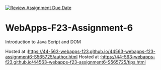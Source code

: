 [![Review Assignment Due Date](https://classroom.github.com/assets/deadline-readme-button-24ddc0f5d75046c5622901739e7c5dd533143b0c8e959d652212380cedb1ea36.svg)](https://classroom.github.com/a/b9NC0g7h)
# WebApps-F23-Assignment-6
Introduction to Java Script and DOM

Hosted at :https://44-563-webapps-f23.github.io/44563-webapps-f23-assignment6-S565725/author.html
Hosted at :https://44-563-webapps-f23.github.io/44563-webapps-f23-assignment6-S565725/tips.html

